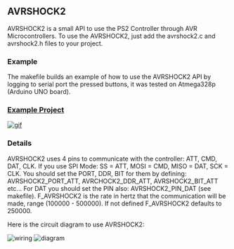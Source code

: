 ## AVRSHOCK2
AVRSHOCK2 is a small API to use the PS2 Controller through AVR Microcontrollers.
To use the AVRSHOCK2, just add the avrshock2.c and avrshock2.h files to your project.

### Example
The makefile builds an example of how to use the AVRSHOCK2 API by logging to serial port the pressed buttons, it was tested on Atmega328p (Arduino UNO board).

### [Example Project](https://github.com/dhustkoder/avrshock2-usb)


[![gif](https://user-images.githubusercontent.com/11935784/30407023-2046349e-98cc-11e7-970d-6c117b176b94.gif)](https://www.youtube.com/watch?v=_h1dANNXZOw)

### Details
AVRSHOCK2 uses 4 pins to communicate with the controller: ATT, CMD, DAT, CLK.
If you use SPI Mode: SS = ATT, MOSI = CMD, MISO = DAT, SCK = CLK.
You should set the PORT, DDR, BIT for them by defining: AVRSHOCK2_PORT_ATT, AVRCHOCK2_DDR_ATT, AVRSHOCK2_BIT_ATT etc... For DAT you should set the PIN also: AVRSHOCK2_PIN_DAT (see makefile).
F_AVRSHOCK2 is the rate in hertz that the communication will be made, range (100000 - 500000).
If not defined F_AVRSHOCK2 defaults to 250000.

Here is the circuit diagram to use AVRSHOCK2:

![wiring](https://user-images.githubusercontent.com/11935784/30391091-a2fdcd18-988e-11e7-9561-003a0468e4dc.jpg "Dualshock 2 wires")
![diagram](https://user-images.githubusercontent.com/11935784/30390726-6c283162-988d-11e7-8999-d177818f56dc.png "AVR to Dualshock Diagram")


